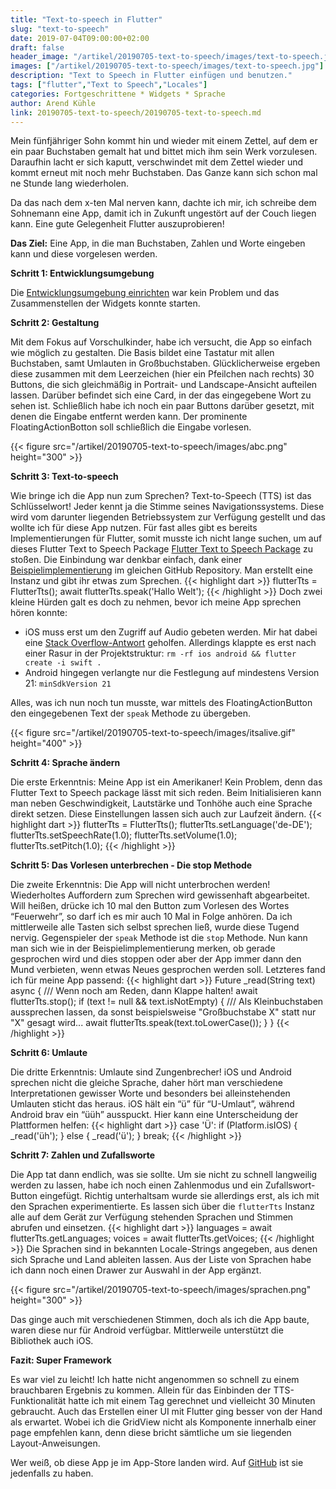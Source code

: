 ```yaml
---
title: "Text-to-speech in Flutter"
slug: "text-to-speech" 
date: 2019-07-04T09:00:00+02:00
draft: false
header_image: "/artikel/20190705-text-to-speech/images/text-to-speech.jpg"
images: ["/artikel/20190705-text-to-speech/images/text-to-speech.jpg"]
description: "Text to Speech in Flutter einfügen und benutzen."
tags: ["flutter","Text to Speech","Locales"]
categories: Fortgeschrittene * Widgets * Sprache
author: Arend Kühle
link: 20190705-text-to-speech/20190705-text-to-speech.md
---
```


Mein fünfjähriger Sohn kommt hin und wieder mit einem Zettel, auf dem er ein paar Buchstaben gemalt hat und bittet mich ihm sein Werk vorzulesen. Daraufhin lacht er sich kaputt, verschwindet mit dem Zettel wieder und kommt erneut mit noch mehr Buchstaben. Das Ganze kann sich schon mal ne Stunde lang wiederholen.

Da das nach dem x-ten Mal nerven kann, dachte ich mir, ich schreibe dem Sohnemann eine App, damit ich in Zukunft ungestört auf der Couch liegen kann. Eine gute Gelegenheit Flutter auszuprobieren!

**Das Ziel:** Eine App, in die man Buchstaben, Zahlen und Worte eingeben kann und diese vorgelesen werden.

**Schritt 1: Entwicklungsumgebung**

Die [Entwicklungsumgebung einrichten](https://flutter.de/artikel/flutter-entwicklungsumgebung-einrichten.html "Entwicklungsumgebung einrichten") war kein Problem und das Zusammenstellen der Widgets konnte starten.

**Schritt 2: Gestaltung**

Mit dem Fokus auf Vorschulkinder, habe ich versucht, die App so einfach wie möglich zu gestalten. Die Basis bildet eine Tastatur mit allen Buchstaben, samt Umlauten in Großbuchstaben. Glücklicherweise ergeben diese zusammen mit dem Leerzeichen (hier ein Pfeilchen nach rechts) 30 Buttons, die sich gleichmäßig in Portrait- und Landscape-Ansicht aufteilen lassen. Darüber befindet sich eine Card, in der das eingegebene Wort zu sehen ist. Schließlich habe ich noch ein paar Buttons darüber gesetzt, mit denen die Eingabe entfernt werden kann. Der prominente FloatingActionBotton soll schließlich die Eingabe vorlesen.

{{< figure src="/artikel/20190705-text-to-speech/images/abc.png" height="300" >}}

**Schritt 3: Text-to-speech**

Wie bringe ich die App nun zum Sprechen? Text-to-Speech (TTS) ist das Schlüsselwort! Jeder kennt ja die Stimme seines Navigationssystems. Diese wird vom darunter liegenden Betriebssystem zur Verfügung gestellt und das wollte ich für diese App nutzen. 
Für fast alles gibt es bereits Implementierungen für Flutter, somit musste ich nicht lange suchen, um auf dieses Flutter Text to Speech Package [Flutter Text to Speech Package](https://github.com/dlutton/flutter_tts "Flutter Text to Speech Package") zu stoßen.
Die Einbindung war denkbar einfach, dank einer [Beispielimplementierung](https://github.com/dlutton/flutter_tts/blob/master/example/lib/main.dart "Beispielimplementierung") im gleichen GitHub Repository. Man erstellt eine Instanz und gibt ihr etwas zum Sprechen. 
{{< highlight dart >}}
flutterTts = FlutterTts();
await flutterTts.speak('Hallo Welt');
{{< /highlight >}}
Doch zwei kleine Hürden galt es doch zu nehmen, bevor ich meine App sprechen hören konnte:

*   iOS muss erst um den Zugriff auf Audio gebeten werden. Mir hat dabei eine [Stack Overflow-Antwort](https://stackoverflow.com/questions/50458556/flutter-swift-version-must-be-set-to-a-supported-value/52194702#52194702 "Stack Overflow-Antwort") geholfen. Allerdings klappte es erst nach einer Rasur in der Projektstruktur: 
`rm -rf ios android && flutter create -i swift .`
*   Android hingegen verlangte nur die Festlegung auf mindestens Version 21: `minSdkVersion 21`

Alles, was ich nun noch tun musste, war mittels des FloatingActionButton den eingegebenen Text der `speak` Methode zu übergeben.

{{< figure src="/artikel/20190705-text-to-speech/images/itsalive.gif" height="400" >}}

**Schritt 4: Sprache ändern** 

Die erste Erkenntnis: Meine App ist ein Amerikaner!
Kein Problem, denn das Flutter Text to Speech package lässt mit sich reden. Beim Initialisieren kann man neben Geschwindigkeit, Lautstärke und Tonhöhe auch eine Sprache direkt setzen. Diese Einstellungen lassen sich auch zur Laufzeit ändern.
{{< highlight dart >}}
flutterTts = FlutterTts();
flutterTts.setLanguage('de-DE');
flutterTts.setSpeechRate(1.0);
flutterTts.setVolume(1.0);
flutterTts.setPitch(1.0);
{{< /highlight >}}

**Schritt 5: Das Vorlesen unterbrechen - Die stop Methode** 

Die zweite Erkenntnis: Die App will nicht unterbrochen werden! 
Wiederholtes Auffordern zum Sprechen wird gewissenhaft abgearbeitet. Will heißen, drücke ich 10 mal den Button zum Vorlesen des Wortes “Feuerwehr”, so darf ich es mir auch 10 Mal in Folge anhören. Da ich mittlerweile alle Tasten sich selbst sprechen ließ, wurde diese Tugend nervig.
Gegenspieler der `speak` Methode ist die `stop` Methode. Nun kann man sich wie in der Beispielimplementierung merken, ob gerade gesprochen wird und dies stoppen oder aber der App immer dann den Mund verbieten, wenn etwas Neues gesprochen werden soll. Letzteres fand ich für meine App passend:
{{< highlight dart >}}
Future _read(String text) async {
 /// Wenn noch am Reden, dann Klappe halten!
 await flutterTts.stop();
 if (text != null && text.isNotEmpty) {
   /// Als Kleinbuchstaben aussprechen lassen, da sonst beispielsweise "Großbuchstabe X" statt nur "X" gesagt wird...
   await flutterTts.speak(text.toLowerCase());
 }
}
{{< /highlight >}}

**Schritt 6: Umlaute** 

Die dritte Erkenntnis: Umlaute sind Zungenbrecher!
iOS und Android sprechen nicht die gleiche Sprache, daher hört man verschiedene Interpretationen gewisser Worte und besonders bei alleinstehenden Umlauten sticht das heraus. iOS hält ein “ü” für “U-Umlaut”, während Android brav ein “üüh” ausspuckt. Hier kann eine Unterscheidung der Plattformen helfen:
{{< highlight dart >}}
case 'Ü':
 if (Platform.isIOS) {
   _read('üh');
 } else {
   _read('ü');
 }
 break;
 {{< /highlight >}}

**Schritt 7: Zahlen und Zufallsworte**

Die App tat dann endlich, was sie sollte. Um sie nicht zu schnell langweilig werden zu lassen, habe ich noch einen Zahlenmodus und ein Zufallswort-Button eingefügt. Richtig unterhaltsam wurde sie allerdings erst, als ich mit den Sprachen experimentierte.
Es lassen sich über die `flutterTts` Instanz alle auf dem Gerät zur Verfügung stehenden Sprachen und Stimmen abrufen und einsetzen.
{{< highlight dart >}}
languages = await flutterTts.getLanguages;
voices = await flutterTts.getVoices;
{{< /highlight >}}
Die Sprachen sind in bekannten Locale-Strings angegeben, aus denen sich Sprache und Land ableiten lassen. Aus der Liste von Sprachen habe ich dann noch einen Drawer zur Auswahl in der App ergänzt.

{{< figure src="/artikel/20190705-text-to-speech/images/sprachen.png" height="300" >}}

Das ginge auch mit verschiedenen Stimmen, doch als ich die App baute, waren diese nur für Android verfügbar. Mittlerweile unterstützt die Bibliothek auch iOS.

**Fazit: Super Framework**

Es war viel zu leicht! Ich hatte nicht angenommen so schnell zu einem brauchbaren Ergebnis zu kommen. Allein für das Einbinden der TTS-Funktionalität hatte ich mit einem Tag gerechnet und vielleicht 30 Minuten gebraucht. Auch das Erstellen einer UI mit Flutter ging besser von der Hand als erwartet. Wobei ich die GridView nicht als Komponente innerhalb einer page empfehlen kann, denn diese bricht sämtliche um sie liegenden Layout-Anweisungen.

Wer weiß, ob diese App je im App-Store landen wird. Auf [GitHub](https://github.com/coodoo-io/fluttabc "GitHub") ist sie jedenfalls zu haben.



<!-- Docs to Markdown version 1.0β17 -->
